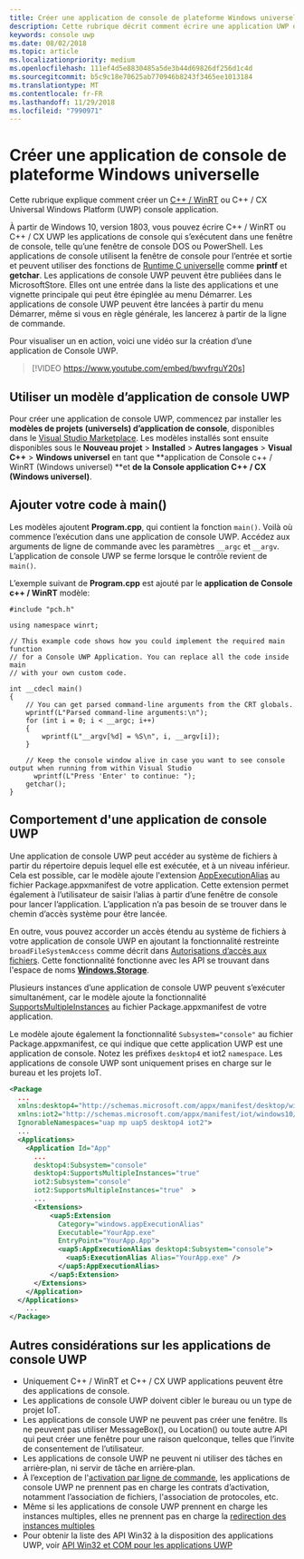 ```yaml
---
title: Créer une application de console de plateforme Windows universelle
description: Cette rubrique décrit comment écrire une application UWP qui s’exécute dans une fenêtre de console.
keywords: console uwp
ms.date: 08/02/2018
ms.topic: article
ms.localizationpriority: medium
ms.openlocfilehash: 111ef4d5e8830485a5de3b44d69826df256d1c4d
ms.sourcegitcommit: b5c9c18e70625ab770946b8243f3465ee1013184
ms.translationtype: MT
ms.contentlocale: fr-FR
ms.lasthandoff: 11/29/2018
ms.locfileid: "7990971"
---
```

# <a name="create-a-universal-windows-platform-console-app"></a>Créer une application de console de plateforme Windows universelle

Cette rubrique explique comment créer un [C++ / WinRT](/windows/uwp/cpp-and-winrt-apis/intro-to-using-cpp-with-winrt) ou C++ / CX Universal Windows Platform (UWP) console application.

À partir de Windows 10, version 1803, vous pouvez écrire C++ / WinRT ou C++ / CX UWP les applications de console qui s’exécutent dans une fenêtre de console, telle qu’une fenêtre de console DOS ou PowerShell. Les applications de console utilisent la fenêtre de console pour l’entrée et sortie et peuvent utiliser des fonctions de [Runtime C universelle](/cpp/c-runtime-library/reference/crt-alphabetical-function-reference) comme **printf** et **getchar**. Les applications de console UWP peuvent être publiées dans le MicrosoftStore. Elles ont une entrée dans la liste des applications et une vignette principale qui peut être épinglée au menu Démarrer. Les applications de console UWP peuvent être lancées à partir du menu Démarrer, même si vous en règle générale, les lancerez à partir de la ligne de commande.

Pour visualiser un en action, voici une vidéo sur la création d’une application de Console UWP.

> [!VIDEO https://www.youtube.com/embed/bwvfrguY20s]

## <a name="use-a-uwp-console-app-template"></a>Utiliser un modèle d’application de console UWP 

Pour créer une application de console UWP, commencez par installer les **modèles de projets (universels) d’application de console**, disponibles dans le [Visual Studio Marketplace](https://marketplace.visualstudio.com/items?itemName=AndrewWhitechapelMSFT.ConsoleAppUniversal). Les modèles installés sont ensuite disponibles sous le **Nouveau projet** > **Installed** > **Autres langages** > **Visual C++** > **Windows universel** en tant que **application de Console c++ / WinRT (Windows universel) **et **de la Console application C++ / CX (Windows universel)**.

## <a name="add-your-code-to-main"></a>Ajouter votre code à main()

Les modèles ajoutent **Program.cpp**, qui contient la fonction `main()`. Voilà où commence l’exécution dans une application de console UWP. Accédez aux arguments de ligne de commande avec les paramètres `__argc` et `__argv`. L’application de console UWP se ferme lorsque le contrôle revient de `main()`.

L’exemple suivant de **Program.cpp** est ajouté par le **application de Console c++ / WinRT** modèle:

```cppwinrt
#include "pch.h"

using namespace winrt;

// This example code shows how you could implement the required main function
// for a Console UWP Application. You can replace all the code inside main
// with your own custom code.

int __cdecl main()
{
    // You can get parsed command-line arguments from the CRT globals.
    wprintf(L"Parsed command-line arguments:\n");
    for (int i = 0; i < __argc; i++)
    {
        wprintf(L"__argv[%d] = %S\n", i, __argv[i]);
    }

    // Keep the console window alive in case you want to see console output when running from within Visual Studio
      wprintf(L"Press 'Enter' to continue: ");
    getchar();
}
```

## <a name="uwp-console-app-behavior"></a>Comportement d'une application de console UWP

Une application de console UWP peut accéder au système de fichiers à partir du répertoire depuis lequel elle est exécutée, et à un niveau inférieur. Cela est possible, car le modèle ajoute l'extension [AppExecutionAlias](https://docs.microsoft.com/uwp/schemas/appxpackage/uapmanifestschema/element-uap5-appexecutionalias) au fichier Package.appxmanifest de votre application. Cette extension permet également à l’utilisateur de saisir l’alias à partir d’une fenêtre de console pour lancer l’application. L’application n’a pas besoin de se trouver dans le chemin d’accès système pour être lancée.

En outre, vous pouvez accorder un accès étendu au système de fichiers à votre application de console UWP en ajoutant la fonctionnalité restreinte `broadFileSystemAccess` comme décrit dans [Autorisations d’accès aux fichiers](https://docs.microsoft.com/windows/uwp/files/file-access-permissions). Cette fonctionnalité fonctionne avec les API se trouvant dans l'espace de noms [**Windows.Storage**](https://msdn.microsoft.com/library/windows/apps/BR227346).

Plusieurs instances d’une application de console UWP peuvent s’exécuter simultanément, car le modèle ajoute la fonctionnalité [SupportsMultipleInstances](multi-instance-uwp.md) au fichier Package.appxmanifest de votre application.

Le modèle ajoute également la fonctionnalité `Subsystem="console"` au fichier Package.appxmanifest, ce qui indique que cette application UWP est une application de console. Notez les préfixes `desktop4` et iot2 `namespace`. Les applications de console UWP sont uniquement prises en charge sur le bureau et les projets IoT.

```xml
<Package
  ...
  xmlns:desktop4="http://schemas.microsoft.com/appx/manifest/desktop/windows10/4" 
  xmlns:iot2="http://schemas.microsoft.com/appx/manifest/iot/windows10/2" 
  IgnorableNamespaces="uap mp uap5 desktop4 iot2">
  ...
  <Applications>
    <Application Id="App"
      ...
      desktop4:Subsystem="console" 
      desktop4:SupportsMultipleInstances="true" 
      iot2:Subsystem="console" 
      iot2:SupportsMultipleInstances="true"  >
      ...
      <Extensions>
          <uap5:Extension 
            Category="windows.appExecutionAlias" 
            Executable="YourApp.exe" 
            EntryPoint="YourApp.App">
            <uap5:AppExecutionAlias desktop4:Subsystem="console">
              <uap5:ExecutionAlias Alias="YourApp.exe" />
            </uap5:AppExecutionAlias>
          </uap5:Extension>
      </Extensions>
    </Application>
  </Applications>
    ...
</Package>
```

## <a name="additional-considerations-for-uwp-console-apps"></a>Autres considérations sur les applications de console UWP

- Uniquement C++ / WinRT et C++ / CX UWP applications peuvent être des applications de console.
- Les applications de console UWP doivent cibler le bureau ou un type de projet IoT.
- Les applications de console UWP ne peuvent pas créer une fenêtre. Ils ne peuvent pas utiliser MessageBox(), ou Location() ou toute autre API qui peut créer une fenêtre pour une raison quelconque, telles que l’invite de consentement de l’utilisateur.
- Les applications de console UWP ne peuvent ni utiliser des tâches en arrière‑plan, ni servir de tâche en arrière‑plan.
- À l’exception de l'[activation par ligne de commande](https://blogs.windows.com/buildingapps/2017/07/05/command-line-activation-universal-windows-apps/#5YJUzjBoXCL4MhAe.97), les applications de console UWP ne prennent pas en charge les contrats d’activation, notamment l’association de fichiers, l'association de protocoles, etc.
- Même si les applications de console UWP prennent en charge les instances multiples, elles ne prennent pas en charge la [redirection des instances multiples](multi-instance-uwp.md)
- Pour obtenir la liste des API Win32 à la disposition des applications UWP, voir [API Win32 et COM pour les applications UWP](https://docs.microsoft.com/uwp/win32-and-com/win32-and-com-for-uwp-apps)